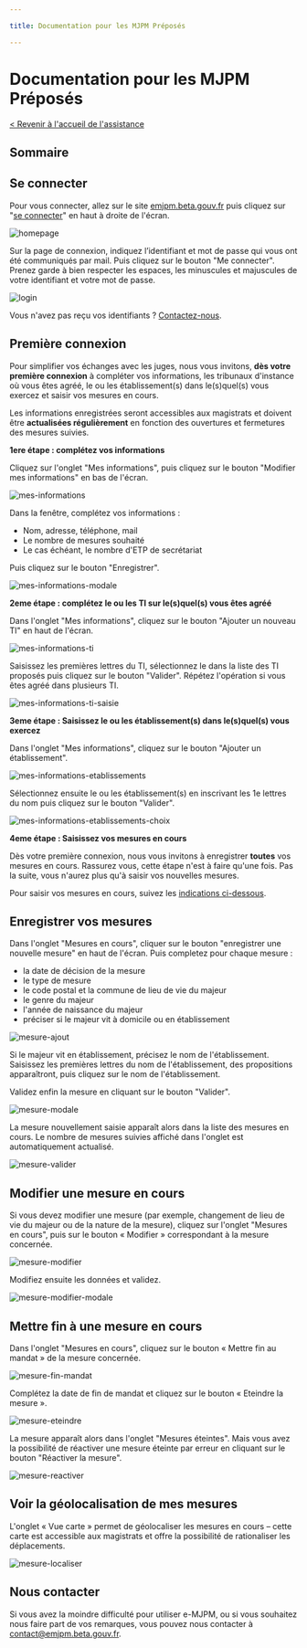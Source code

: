 ```yaml
---

title: Documentation pour les MJPM Préposés

---
```


# Documentation pour les MJPM Préposés

[< Revenir à l'accueil de l'assistance](https://emjpm-doc.num.social.gouv.fr/)

## Sommaire

## Se connecter

Pour vous connecter, allez sur le site [emjpm.beta.gouv.fr](https://emjpm.beta.gouv.fr/) puis cliquez sur "[se connecter](https://emjpm.num.social.gouv.fr/)" en haut à droite de l'écran.

![homepage](/static/images/homepage.png)


Sur la page de connexion, indiquez l’identifiant et mot de passe qui vous ont été communiqués par mail. Puis cliquez sur le bouton "Me connecter". Prenez garde à bien respecter les espaces, les minuscules et majuscules de votre identifiant et votre mot de passe.

![login](/static/images/login.png)


Vous n'avez pas reçu vos identifiants ? [Contactez-nous](contact@emjpm.beta.gouv.fr).

## Première connexion

Pour simplifier vos échanges avec les juges, nous vous invitons, **dès votre première connexion** à compléter vos informations, les tribunaux d'instance où vous êtes agréé, le ou les établissement(s) dans le(s)quel(s) vous exercez et saisir vos mesures en cours.

Les informations enregistrées seront accessibles aux magistrats et doivent être **actualisées régulièrement** en fonction des ouvertures et fermetures des mesures suivies.

**1ere étape : complétez vos informations**

Cliquez sur l'onglet "Mes informations", puis cliquez sur le bouton "Modifier mes informations" en bas de l'écran.

![mes-informations](/static/images/individuels/mes-informations.png)

Dans la fenêtre, complétez vos informations :

 - Nom, adresse, téléphone, mail
 - Le nombre de mesures souhaité
 - Le cas échéant, le nombre d'ETP de secrétariat
 
Puis cliquez sur le bouton "Enregistrer".
 
![mes-informations-modale](/static/images/individuels/mes-informations-modale.png)


**2eme étape : complétez le ou les TI sur le(s)quel(s) vous êtes agréé** 

Dans l'onglet "Mes informations", cliquez sur le bouton "Ajouter un nouveau TI" en haut de l'écran. 

![mes-informations-ti](/static/images/individuels/mes-informations-ti.png)

Saisissez les premières lettres du TI, sélectionnez le dans la liste des TI proposés puis cliquez sur le bouton "Valider". Répétez l'opération si vous êtes agréé dans plusieurs TI.

![mes-informations-ti-saisie](/static/images/individuels/mes-informations-ti-saisie.png)

**3eme étape : Saisissez le ou les établissement(s) dans le(s)quel(s) vous exercez**

Dans l'onglet "Mes informations", cliquez sur le bouton "Ajouter un établissement".

![mes-informations-etablissements](/static/images/preposes/mes-informations-etablissements.png)

Sélectionnez ensuite le ou les établissement(s) en inscrivant les 1e lettres du nom puis cliquez sur le bouton "Valider".

![mes-informations-etablissements-choix](/static/images/preposes/mes-informations-etablissements-choix.png)


**4eme étape : Saisissez vos mesures en cours** 

Dès votre première connexion, nous vous invitons à enregistrer **toutes** vos mesures en cours. Rassurez vous, cette étape n'est à faire qu'une fois. Pas la suite, vous n'aurez plus qu'à saisir vos nouvelles mesures.

Pour saisir vos mesures en cours, suivez les [indications ci-dessous](https://emjpm-doc.num.social.gouv.fr/individuels/#enregistrer-vos-mesures).


## Enregistrer vos mesures

Dans l'onglet "Mesures en cours", cliquer sur le bouton "enregistrer une nouvelle mesure" en haut de l'écran. Puis completez pour chaque mesure :
 - la date de décision de la mesure
 - le type de mesure 
 - le code postal et la commune de lieu de vie du majeur
 - le genre du majeur
 - l'année de naissance du majeur
 - préciser si le majeur vit à domicile ou en établissement

![mesure-ajout](/static/images/individuels/mesure-ajout.png)


Si le majeur vit en établissement, précisez le nom de l'établissement. Saisissez les premières lettres du nom de l'établissement, des propositions apparaîtront, puis cliquez sur le nom de l'établissement.

Validez enfin la mesure en cliquant sur le bouton "Valider".

![mesure-modale](/static/images/individuels/mesure-modale.png)


La mesure nouvellement saisie apparaît alors dans la liste des mesures en cours. Le nombre de mesures suivies affiché dans l'onglet est automatiquement actualisé.

![mesure-valider](/static/images/individuels/mesure-valider.png)



## Modifier une mesure en cours

Si vous devez modifier une mesure (par exemple, changement de lieu de vie du majeur ou de la nature de la mesure), cliquez sur l'onglet "Mesures en cours", puis sur le bouton « Modifier » correspondant à la mesure concernée.

![mesure-modifier](/static/images/individuels/mesure-modifier.png)


Modifiez ensuite les données et validez.

![mesure-modifier-modale](/static/images/individuels/mesure-modifier-modale.png)


## Mettre fin à une mesure en cours

Dans l'onglet "Mesures en cours", cliquez sur le bouton « Mettre fin au mandat » de la mesure concernée.

![mesure-fin-mandat](/static/images/individuels/mesure-fin-mandat.png)


Complétez la date de fin de mandat et cliquez sur le bouton « Eteindre la mesure ».

![mesure-eteindre](/static/images/individuels/mesure-eteindre.png)


La mesure apparaît alors dans l'onglet "Mesures éteintes". Mais vous avez la possibilité de réactiver une mesure éteinte par erreur en cliquant sur le bouton "Réactiver la mesure".

![mesure-reactiver](/static/images/individuels/mesure-reactiver.png)


## Voir la géolocalisation de mes mesures

L'onglet « Vue carte » permet de géolocaliser les mesures en cours – cette carte est accessible aux magistrats et offre la possibilité de rationaliser les déplacements.

![mesure-localiser](/static/images/individuels/mesure-localiser.png)

## Nous contacter

Si vous avez la moindre difficulté pour utiliser e-MJPM, ou si vous souhaitez nous faire part de vos remarques, vous pouvez nous contacter à [contact@emjpm.beta.gouv.fr](mailto:contact@emjpm.beta.gouv.fr).
